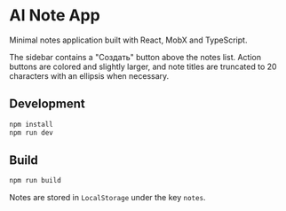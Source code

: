 # AI Note App

Minimal notes application built with React, MobX and TypeScript.

The sidebar contains a "Создать" button above the notes list. Action buttons are
colored and slightly larger, and note titles are truncated to 20 characters with
an ellipsis when necessary.

## Development

```bash
npm install
npm run dev
```

## Build

```bash
npm run build
```

Notes are stored in `LocalStorage` under the key `notes`.
